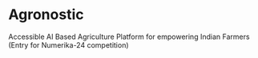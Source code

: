 # Agronostic
Accessible AI Based Agriculture Platform for empowering Indian Farmers (Entry for Numerika-24 competition)
